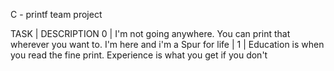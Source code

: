 C - printf team project

TASK | DESCRIPTION
0    | I'm not going anywhere. You can print that wherever you want to. I'm here and i'm a Spur for life |
1    | Education is when you read the fine print. Experience is what you get if you don't
